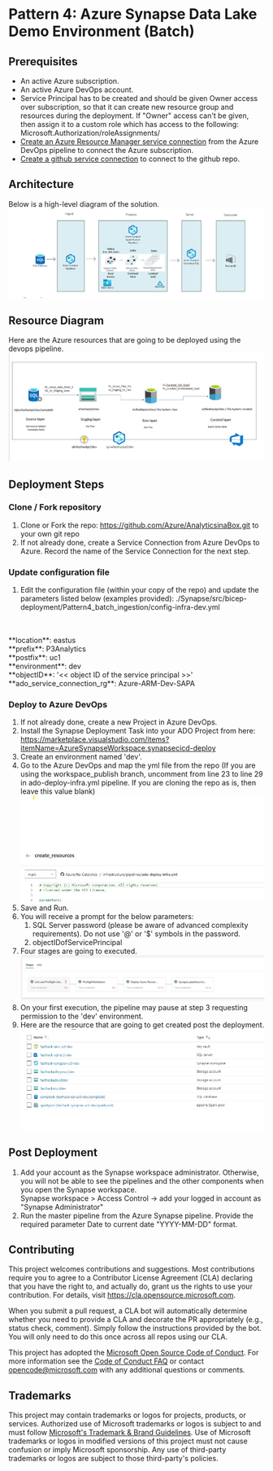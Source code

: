 # Pattern 4: Azure Synapse Data Lake Demo Environment (Batch)

## Prerequisites
* An active Azure subscription.
* An active Azure DevOps account.
* Service Principal has to be created and should be given Owner access over subscription, so that it can create new resource group and resources during the deployment. 
If "Owner" access can't be given, then assign it to a custom role which has access to the following: </br> Microsoft.Authorization/roleAssignments/
* [Create an Azure Resource Manager service connection](https://docs.microsoft.com/en-us/azure/devops/pipelines/library/service-endpoints?view=azure-devops&tabs=yaml#create-a-service-connection) from the Azure DevOps pipeline to connect the Azure subscription. 
* [Create a github service connection](https://docs.microsoft.com/en-us/azure/devops/pipelines/library/service-endpoints?view=azure-devops&tabs=yaml#github-service-connection) to connect to the github repo.

## Architecture
Below is a high-level diagram of the solution.
![High level architecture](.images/highlevel_architecture_diagram.jpg)

## Resource Diagram
Here are the Azure resources that are going to be deployed using the devops pipeline. 
![Component Diagram](.images/Component_Diagram.jpg)

## Deployment Steps
### Clone / Fork repository
1. Clone or Fork the repo: https://github.com/Azure/AnalyticsinaBox.git to your own git repo
1. If not already done, create a Service Connection from Azure DevOps to Azure. Record the name of the Service Connection for the next step.

### Update configuration file
1. Edit the configuration file (within your copy of the repo) and update the parameters listed below (examples provided): 
./Synapse/src/bicep-deployment/Pattern4_batch_ingestion/config-infra-dev.yml
</br>
</br>
**location**: eastus </br>
**prefix**: P3Analytics </br>
**postfix**: uc1 </br>
**environment**: dev </br>
**objectID**: '<< object ID of the service principal >>' </br>
**ado_service_connection_rg**: Azure-ARM-Dev-SAPA </br>

### Deploy to Azure DevOps
1. If not already done, create a new Project in Azure DevOps.
1. Install the Synapse Deployment Task into your ADO Project from here: https://marketplace.visualstudio.com/items?itemName=AzureSynapseWorkspace.synapsecicd-deploy
1. Create an environment named 'dev'.
1. Go to the Azure DevOps and map the yml file from the repo (If you are using the workspace_publish branch, uncomment from line 23 to line 29 in ado-deploy-infra.yml pipeline. If you are cloning the repo as is, then leave this value blank)
   ![yml_pipeline](.images/yml_pipeline.jpg)
1. Save and Run. 
1. You will receive a prompt for the below parameters:
    1. SQL Server password (please be aware of advanced complexity requirements). Do not use '@' or '$' symbols in the password.
    1. objectIDofServicePrincipal
1. Four stages are going to executed.  
     ![pipeline_stages](.images/pipeline_stages.jpg)
1. On your first execution, the pipeline may pause at step 3 requesting permission to the 'dev' environment.
1. Here are the resource that are going to get created post the deployment.
![Azure_Resources](.images/Azure_Resources.jpg)

## Post Deployment
1. Add your account as the Synapse workspace administrator. Otherwise, you will not be able to see the pipelines and the other components when you open the Synapse workspace. </br> Synapse workspace > Access Control -> add your logged in account as "Synapse Administrator"
2. Run the master pipeline from the Azure Synapse pipeline. Provide the required parameter Date to current date "YYYY-MM-DD" format.
   
## Contributing
This project welcomes contributions and suggestions.  Most contributions require you to agree to a
Contributor License Agreement (CLA) declaring that you have the right to, and actually do, grant us
the rights to use your contribution. For details, visit https://cla.opensource.microsoft.com.

When you submit a pull request, a CLA bot will automatically determine whether you need to provide
a CLA and decorate the PR appropriately (e.g., status check, comment). Simply follow the instructions
provided by the bot. You will only need to do this once across all repos using our CLA.

This project has adopted the [Microsoft Open Source Code of Conduct](https://opensource.microsoft.com/codeofconduct/).
For more information see the [Code of Conduct FAQ](https://opensource.microsoft.com/codeofconduct/faq/) or
contact [opencode@microsoft.com](mailto:opencode@microsoft.com) with any additional questions or comments.

## Trademarks

This project may contain trademarks or logos for projects, products, or services. Authorized use of Microsoft 
trademarks or logos is subject to and must follow 
[Microsoft's Trademark & Brand Guidelines](https://www.microsoft.com/en-us/legal/intellectualproperty/trademarks/usage/general).
Use of Microsoft trademarks or logos in modified versions of this project must not cause confusion or imply Microsoft sponsorship.
Any use of third-party trademarks or logos are subject to those third-party's policies.
